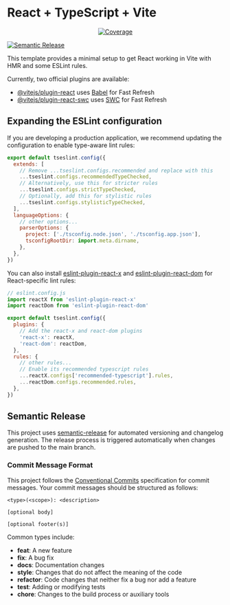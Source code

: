 # React + TypeScript + Vite

<p align="center">
  <a href="https://codecov.io/gh/dhiazfathra/vite-starter">
    <img src="https://codecov.io/gh/dhiazfathra/vite-starter/graph/badge.svg" alt="Coverage" />
  </a>
</p>


[![Semantic Release](https://github.com/dhiazfathra/vite-starter/actions/workflows/semantic-release.yml/badge.svg)](https://github.com/dhiazfathra/vite-starter/actions/workflows/semantic-release.yml)

This template provides a minimal setup to get React working in Vite with HMR and some ESLint rules.

Currently, two official plugins are available:

- [@vitejs/plugin-react](https://github.com/vitejs/vite-plugin-react/blob/main/packages/plugin-react) uses [Babel](https://babeljs.io/) for Fast Refresh
- [@vitejs/plugin-react-swc](https://github.com/vitejs/vite-plugin-react/blob/main/packages/plugin-react-swc) uses [SWC](https://swc.rs/) for Fast Refresh

## Expanding the ESLint configuration

If you are developing a production application, we recommend updating the configuration to enable type-aware lint rules:

```js
export default tseslint.config({
  extends: [
    // Remove ...tseslint.configs.recommended and replace with this
    ...tseslint.configs.recommendedTypeChecked,
    // Alternatively, use this for stricter rules
    ...tseslint.configs.strictTypeChecked,
    // Optionally, add this for stylistic rules
    ...tseslint.configs.stylisticTypeChecked,
  ],
  languageOptions: {
    // other options...
    parserOptions: {
      project: ['./tsconfig.node.json', './tsconfig.app.json'],
      tsconfigRootDir: import.meta.dirname,
    },
  },
})
```

You can also install [eslint-plugin-react-x](https://github.com/Rel1cx/eslint-react/tree/main/packages/plugins/eslint-plugin-react-x) and [eslint-plugin-react-dom](https://github.com/Rel1cx/eslint-react/tree/main/packages/plugins/eslint-plugin-react-dom) for React-specific lint rules:

```js
// eslint.config.js
import reactX from 'eslint-plugin-react-x'
import reactDom from 'eslint-plugin-react-dom'

export default tseslint.config({
  plugins: {
    // Add the react-x and react-dom plugins
    'react-x': reactX,
    'react-dom': reactDom,
  },
  rules: {
    // other rules...
    // Enable its recommended typescript rules
    ...reactX.configs['recommended-typescript'].rules,
    ...reactDom.configs.recommended.rules,
  },
})
```

## Semantic Release

This project uses [semantic-release](https://github.com/semantic-release/semantic-release) for automated versioning and changelog generation. The release process is triggered automatically when changes are pushed to the main branch.

### Commit Message Format

This project follows the [Conventional Commits](https://www.conventionalcommits.org/) specification for commit messages. Your commit messages should be structured as follows:

```
<type>(<scope>): <description>

[optional body]

[optional footer(s)]
```

Common types include:
- **feat**: A new feature
- **fix**: A bug fix
- **docs**: Documentation changes
- **style**: Changes that do not affect the meaning of the code
- **refactor**: Code changes that neither fix a bug nor add a feature
- **test**: Adding or modifying tests
- **chore**: Changes to the build process or auxiliary tools
